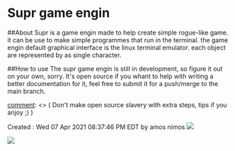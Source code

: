 # Supr game engin

##About
Supr is a game engin made to help create simple rogue-like game.
it can be use to make simple programmes that run in
the terminal. the game engin default graphical interface is 
the linux terminal emulator. each object are represented by
as single character.


##How to use
The supr game engin is still in development, so figure it out on your own, sorry.
It's open source if you whant to help with writing a better documentation for it, feel free to submit it for a push/merge to the main branch.




[comment]: <> ( It's open source, wich mean you can see the sources code, it dosen't mean i should not get rewarded for my work... )
[comment]: <> ( Don't make open source slavery with extra steps, tips if you anjoy ;) )

Created : Wed 07 Apr 2021 08:37:46 PM EDT by amos nimos
[![](https://liberapay.com/assets/widgets/donate.svg)](
https://liberapay.com/Amos_Nimos/donate)

[![](https://external-content.duckduckgo.com/iu/?u=https%3A%2F%2Ftse1.mm.bing.net%2Fth%3Fid%3DOIP.gfrqxS-oxm5_C1tO-2kqbwHaBy%26pid%3DApi&f=1)](
https://www.paypal.com/donate/?hosted_button_id=3SZVAQAEVAT6Q
)

